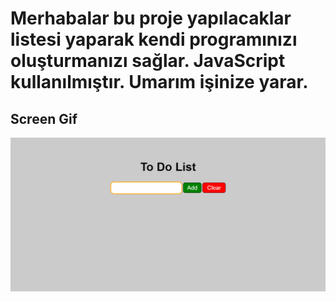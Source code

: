 <h1>Merhabalar bu proje yapılacaklar listesi yaparak kendi programınızı oluşturmanızı sağlar. JavaScript kullanılmıştır. Umarım işinize yarar.</h1>
<h2>Screen Gif</h2>

![alt text](screen.gif)
